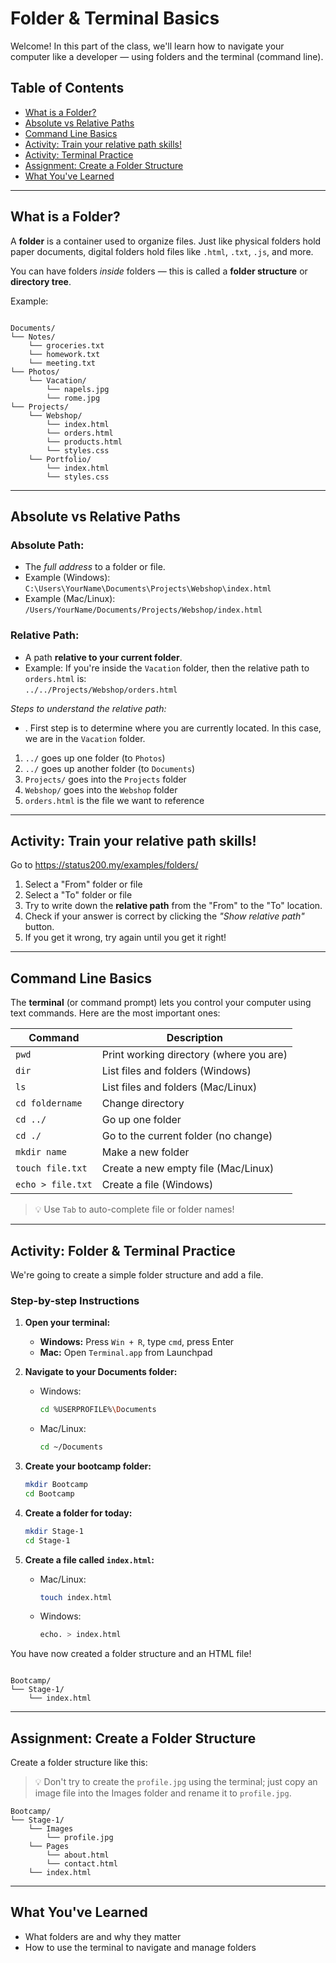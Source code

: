 # Folder & Terminal Basics

Welcome! In this part of the class, we'll learn how to navigate your computer like a developer — using folders and the terminal (command line).

<!-- Add an index -->

## Table of Contents

-   [What is a Folder?](#what-is-a-folder)
-   [Absolute vs Relative Paths](#absolute-vs-relative-paths)
-   [Command Line Basics](#command-line-basics)
-   [Activity: Train your relative path skills!](#activity-train-your-relative-path-skills)
-   [Activity: Terminal Practice](#activity-terminal-practice)
-   [Assignment: Create a Folder Structure](#assignment-create-a-folder-structure)
-   [What You've Learned](#what-youve-learned)

---

## What is a Folder?

A **folder** is a container used to organize files. Just like physical folders hold paper documents, digital folders hold files like `.html`, `.txt`, `.js`, and more.

You can have folders _inside_ folders — this is called a **folder structure** or **directory tree**.

Example:

```

Documents/
└── Notes/
    └── groceries.txt
    └── homework.txt
    └── meeting.txt
└── Photos/
    └── Vacation/
        └── napels.jpg
        └── rome.jpg
└── Projects/
    └── Webshop/
        └── index.html
        └── orders.html
        └── products.html
        └── styles.css
    └── Portfolio/
        └── index.html
        └── styles.css

```

---

## Absolute vs Relative Paths

### Absolute Path:

-   The _full address_ to a folder or file.
-   Example (Windows): `C:\Users\YourName\Documents\Projects\Webshop\index.html`
-   Example (Mac/Linux): `/Users/YourName/Documents/Projects/Webshop/index.html`

### Relative Path:

-   A path **relative to your current folder**.
-   Example: If you're inside the `Vacation` folder, then the relative path to `orders.html` is:  
    `../../Projects/Webshop/orders.html`

_Steps to understand the relative path:_

-   . First step is to determine where you are currently located. In this case, we are in the `Vacation` folder.

1. `../` goes up one folder (to `Photos`)
2. `../` goes up another folder (to `Documents`)
3. `Projects/` goes into the `Projects` folder
4. `Webshop/` goes into the `Webshop` folder
5. `orders.html` is the file we want to reference

---

## Activity: Train your relative path skills!

Go to https://status200.my/examples/folders/

1. Select a "From" folder or file
2. Select a "To" folder or file
3. Try to write down the **relative path** from the "From" to the "To" location.
4. Check if your answer is correct by clicking the _"Show relative path"_ button.
5. If you get it wrong, try again until you get it right!

---

## Command Line Basics

The **terminal** (or command prompt) lets you control your computer using text commands. Here are the most important ones:

| Command           | Description                             |
| ----------------- | --------------------------------------- |
| `pwd`             | Print working directory (where you are) |
| `dir`             | List files and folders (Windows)        |
| `ls`              | List files and folders (Mac/Linux)      |
| `cd foldername`   | Change directory                        |
| `cd ../`          | Go up one folder                        |
| `cd ./`           | Go to the current folder (no change)    |
| `mkdir name`      | Make a new folder                       |
| `touch file.txt`  | Create a new empty file (Mac/Linux)     |
| `echo > file.txt` | Create a file (Windows)                 |

> 💡 Use `Tab` to auto-complete file or folder names!

---

## Activity: Folder & Terminal Practice

We're going to create a simple folder structure and add a file.

### Step-by-step Instructions

1. **Open your terminal:**

    - **Windows:** Press `Win + R`, type `cmd`, press Enter
    - **Mac:** Open `Terminal.app` from Launchpad

2. **Navigate to your Documents folder:**

    - Windows:
        ```bash
        cd %USERPROFILE%\Documents
        ```
    - Mac/Linux:
        ```bash
        cd ~/Documents
        ```

3. **Create your bootcamp folder:**

    ```bash
    mkdir Bootcamp
    cd Bootcamp
    ```

4. **Create a folder for today:**

    ```bash
    mkdir Stage-1
    cd Stage-1
    ```

5. **Create a file called `index.html`:**

    - Mac/Linux:

        ```bash
        touch index.html
        ```

    - Windows:

        ```bash
        echo. > index.html
        ```

You have now created a folder structure and an HTML file!

```

Bootcamp/
└── Stage-1/
    └── index.html
```

---

## Assignment: Create a Folder Structure

Create a folder structure like this:

> 💡 Don't try to create the `profile.jpg` using the terminal; just copy an image file into the Images folder and rename it to `profile.jpg`.

```
Bootcamp/
└── Stage-1/
    └── Images
        └── profile.jpg
    └── Pages
        └── about.html
        └── contact.html
    └── index.html
```

---

## What You've Learned

-   What folders are and why they matter
-   How to use the terminal to navigate and manage folders

